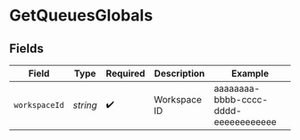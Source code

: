 # GetQueuesGlobals


## Fields

| Field                                | Type                                 | Required                             | Description                          | Example                              |
| ------------------------------------ | ------------------------------------ | ------------------------------------ | ------------------------------------ | ------------------------------------ |
| `workspaceId`                        | *string*                             | :heavy_check_mark:                   | Workspace ID                         | aaaaaaaa-bbbb-cccc-dddd-eeeeeeeeeeee |